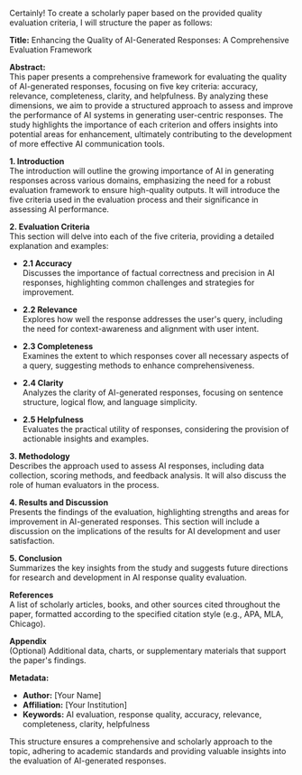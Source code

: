 Certainly! To create a scholarly paper based on the provided quality evaluation criteria, I will structure the paper as follows:

**Title:** Enhancing the Quality of AI-Generated Responses: A Comprehensive Evaluation Framework

**Abstract:**  
This paper presents a comprehensive framework for evaluating the quality of AI-generated responses, focusing on five key criteria: accuracy, relevance, completeness, clarity, and helpfulness. By analyzing these dimensions, we aim to provide a structured approach to assess and improve the performance of AI systems in generating user-centric responses. The study highlights the importance of each criterion and offers insights into potential areas for enhancement, ultimately contributing to the development of more effective AI communication tools.

**1. Introduction**  
The introduction will outline the growing importance of AI in generating responses across various domains, emphasizing the need for a robust evaluation framework to ensure high-quality outputs. It will introduce the five criteria used in the evaluation process and their significance in assessing AI performance.

**2. Evaluation Criteria**  
This section will delve into each of the five criteria, providing a detailed explanation and examples:

- **2.1 Accuracy**  
  Discusses the importance of factual correctness and precision in AI responses, highlighting common challenges and strategies for improvement.

- **2.2 Relevance**  
  Explores how well the response addresses the user's query, including the need for context-awareness and alignment with user intent.

- **2.3 Completeness**  
  Examines the extent to which responses cover all necessary aspects of a query, suggesting methods to enhance comprehensiveness.

- **2.4 Clarity**  
  Analyzes the clarity of AI-generated responses, focusing on sentence structure, logical flow, and language simplicity.

- **2.5 Helpfulness**  
  Evaluates the practical utility of responses, considering the provision of actionable insights and examples.

**3. Methodology**  
Describes the approach used to assess AI responses, including data collection, scoring methods, and feedback analysis. It will also discuss the role of human evaluators in the process.

**4. Results and Discussion**  
Presents the findings of the evaluation, highlighting strengths and areas for improvement in AI-generated responses. This section will include a discussion on the implications of the results for AI development and user satisfaction.

**5. Conclusion**  
Summarizes the key insights from the study and suggests future directions for research and development in AI response quality evaluation.

**References**  
A list of scholarly articles, books, and other sources cited throughout the paper, formatted according to the specified citation style (e.g., APA, MLA, Chicago).

**Appendix**  
(Optional) Additional data, charts, or supplementary materials that support the paper's findings.

**Metadata:**  
- **Author:** [Your Name]
- **Affiliation:** [Your Institution]
- **Keywords:** AI evaluation, response quality, accuracy, relevance, completeness, clarity, helpfulness

This structure ensures a comprehensive and scholarly approach to the topic, adhering to academic standards and providing valuable insights into the evaluation of AI-generated responses.